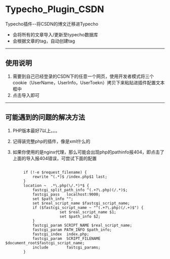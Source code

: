 # Typecho_Plugin_CSDN
Typecho插件--将CSDN的博文迁移进Typecho

- 会将所有的文章导入/更新至typecho数据库
- 会根据文章的tag，自动创建tag

---

## 使用说明

1. 需要到自己已经登录的CSDN下的任意一个网页，使用开发者模式将三个cookie（UserName，UserInfo，UserToekn）拷贝下来粘贴进插件配置文本框中
2. 点击导入即可


----

## 可能遇到的问题的解决方法
1. PHP版本最好7以上。。。

2. 记得装完整php的插件，像是xml什么的

3. 如果你使用的是nginx代理，那么可能会出现php的pathinfo报404，即点击了上面的导入报404错误，可尝试下面的配置

```      

        if (!-e $request_filename) {
            rewrite ^(.*)$ /index.php$1 last;
        }
        location ~  .*\.php(\/.*)*$ {
            fastcgi_split_path_info ^(.+?\.php)(/.*)$;
            fastcgi_pass   localhost:9000;
            set $path_info "";
            set $real_script_name $fastcgi_script_name;
            if ($fastcgi_script_name ~ "^(.+?\.php)(/.+)$") {
                        set $real_script_name $1;
                        set $path_info $2;
            }
            fastcgi_param SCRIPT_NAME $real_script_name;
            fastcgi_param PATH_INFO $path_info;
            fastcgi_index  index.php;
            fastcgi_param  SCRIPT_FILENAME  $document_root$fastcgi_script_name;
            include        fastcgi_params;
        }
        
```
